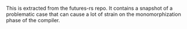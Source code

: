 This is extracted from the futures-rs repo. It contains a snapshot of
a problematic case that can cause a lot of strain on the
monomorphization phase of the compiler.
